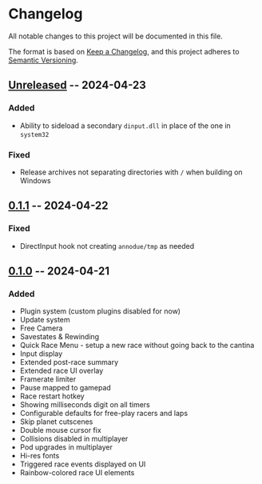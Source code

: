 # Changelog

All notable changes to this project will be documented in this file.

The format is based on [Keep a Changelog](https://keepachangelog.com/en/1.1.0/),
and this project adheres to [Semantic Versioning](https://semver.org/spec/v2.0.0.html).

## [Unreleased] -- 2024-04-23

### Added

- Ability to sideload a secondary `dinput.dll` in place of the one in `system32`

### Fixed

- Release archives not separating directories with `/` when building on Windows

## [0.1.1] -- 2024-04-22

### Fixed

- DirectInput hook not creating `annodue/tmp` as needed

## [0.1.0] -- 2024-04-21

### Added

- Plugin system (custom plugins disabled for now)
- Update system
- Free Camera
- Savestates & Rewinding
- Quick Race Menu - setup a new race without going back to the cantina
- Input display
- Extended post-race summary
- Extended race UI overlay
- Framerate limiter
- Pause mapped to gamepad
- Race restart hotkey
- Showing milliseconds digit on all timers
- Configurable defaults for free-play racers and laps
- Skip planet cutscenes
- Double mouse cursor fix
- Collisions disabled in multiplayer
- Pod upgrades in multiplayer
- Hi-res fonts
- Triggered race events displayed on UI
- Rainbow-colored race UI elements

[unreleased]: https://github.com/olivierlacan/keep-a-changelog/compare/0.1.2...HEAD
[0.1.2]: https://github.com/olivierlacan/keep-a-changelog/compare/0.1.1...0.1.2
[0.1.1]: https://github.com/olivierlacan/keep-a-changelog/compare/0.1.0...0.1.1
[0.1.0]: https://github.com/olivierlacan/keep-a-changelog/releases/tag/0.1.0